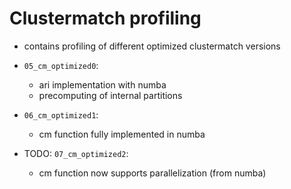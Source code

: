 # Clustermatch profiling

- contains profiling of different optimized clustermatch versions

* `05_cm_optimized0`:
  * ari implementation with numba
  * precomputing of internal partitions

* `06_cm_optimized1`:
  * cm function fully implemented in numba

* TODO: `07_cm_optimized2`:
  * cm function now supports parallelization (from numba)

